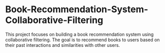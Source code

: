 # Book-Recommendation-System-Collaborative-Filtering
This project focuses on building a book recommendation system using collaborative filtering. The goal is to recommend books to users based on their past interactions and similarities with other users.
